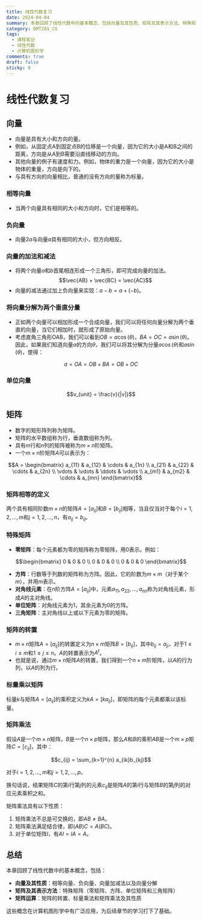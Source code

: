 ```yaml
---
title: 线性代数复习
date: 2024-04-04
summary: 本章回顾了线性代数中的基本概念，包括向量及其性质、矩阵及其表示方法、特殊矩阵以及矩阵运算，为计算机图形学的学习打下基础。
category: DMT201_CG
tags:
  - 课程笔记
  - 线性代数
  - 计算机图形学
comments: true
draft: false
sticky: 0
---
```

# 线性代数复习

## 向量

- 向量是具有大小和方向的量。
- 例如，从固定点A到固定点B的位移是一个向量，因为它的大小是A和B之间的距离，方向是从A到B需要沿直线移动的方向。
- 其他向量的例子有速度和力。例如，物体的重力是一个向量，因为它的大小是物体的重量，方向是向下的。
- 与具有方向的向量相比，普通的没有方向的量称为标量。

### 相等向量

- 当两个向量具有相同的大小和方向时，它们是相等的。

### 负向量

- 向量$2a$与向量$a$具有相同的大小，但方向相反。

### 向量的加法和减法

- 将两个向量$a$和$b$首尾相连形成一个三角形，即可完成向量的加法。
$$\vec{AB} + \vec{BC} = \vec{AC}$$
- 向量的减法通过加上负向量来实现：$a - b = a + (-b)$。

### 将向量分解为两个垂直分量

- 正如两个向量可以相加形成一个合成向量，我们可以将任何向量分解为两个垂直的向量，当它们相加时，就形成了原始向量。
- 考虑直角三角形OAB，我们可以看到$OB = a \cos(\theta)$，$BA = OC = a \sin(\theta)$。因此，如果我们知道向量$a$的方向$\theta$，我们可以将其分解为分量$a \cos(\theta)$和$a \sin(\theta)$，使得：

$$a = OA = OB + BA = OB + OC$$

### 单位向量

$$v_{unit} = \frac{v}{|v|}$$

## 矩阵

- 数字的矩形阵列称为矩阵。
- 矩阵的水平数组称为行，垂直数组称为列。
- 具有$m$行和$n$列的矩阵被称为$m \times n$阶矩阵。
- 一个$m \times n$阶矩阵$A$可以表示为：

$$A = \begin{bmatrix}
a_{11} & a_{12} & \cdots & a_{1n} \\
a_{21} & a_{22} & \cdots & a_{2n} \\
\vdots & \vdots & \ddots & \vdots \\
a_{m1} & a_{m2} & \cdots & a_{mn}
\end{bmatrix}$$

### 矩阵相等的定义

两个具有相同阶数$m \times n$的矩阵$A = [a_{ij}]$和$B = [b_{ij}]$相等，当且仅当对于每个$i = 1, 2, \ldots, m$和$j = 1, 2, \ldots, n$，有$a_{ij} = b_{ij}$。

### 特殊矩阵

- **零矩阵**：每个元素都为零的矩阵称为零矩阵，用$0$表示。例如：

$$\begin{bmatrix}
0 & 0 & 0 \\
0 & 0 & 0 \\
0 & 0 & 0
\end{bmatrix}$$

- **方阵**：行数等于列数的矩阵称为方阵。因此，它的阶数为$m \times m$（对于某个$m$），并用$m$表示。
- **对角线元素**：在$n$阶方阵$A = [a_{ij}]$中，元素$a_{11}, a_{22}, \ldots, a_{nn}$称为对角线元素，形成$A$的主对角线。
- **单位矩阵**：对角线元素为1，其余元素为0的方阵。
- **三角矩阵**：主对角线以上或以下元素为零的矩阵。

### 矩阵的转置

- $m \times n$矩阵$A = [a_{ij}]$的转置定义为$n \times m$矩阵$B = [b_{ij}]$，其中$b_{ij} = a_{ji}$，对于$1 \leq i \leq m$和$1 \leq j \leq n$。$A$的转置表示为$A^t$。
- 也就是说，通过$m \times n$矩阵$A$的转置，我们得到一个$n \times m$阶矩阵，以$A$的行为列，以$A$的列为行。

### 标量乘以矩阵

标量$k$与矩阵$A = [a_{ij}]$的乘积定义为$kA = [ka_{ij}]$，即矩阵的每个元素都乘以该标量。

### 矩阵乘法

假设$A$是一个$m \times n$矩阵，$B$是一个$n \times p$矩阵，那么$A$和$B$的乘积$AB$是一个$m \times p$矩阵$C = [c_{ij}]$，其中：

$$c_{ij} = \sum_{k=1}^{n} a_{ik}b_{kj}$$

对于$i = 1, 2, \ldots, m$和$j = 1, 2, \ldots, p$。

换句话说，结果矩阵$C$的第$i$行第$j$列的元素$c_{ij}$是矩阵$A$的第$i$行与矩阵$B$的第$j$列的对应元素乘积之和。

矩阵乘法具有以下性质：

1. 矩阵乘法不总是可交换的，即$AB \neq BA$。
2. 矩阵乘法满足结合律，即$(AB)C = A(BC)$。
3. 对于单位矩阵$I$，有$AI = IA = A$。

## 总结

本章回顾了线性代数中的基本概念，包括：

- **向量及其性质**：相等向量、负向量、向量加减法以及向量分解
- **矩阵及其表示方法**：特殊矩阵（零矩阵、方阵、单位矩阵和三角矩阵）
- **矩阵运算**：矩阵的转置、标量乘法和矩阵乘法及其性质

这些概念在计算机图形学中有广泛应用，为后续章节的学习打下了基础。